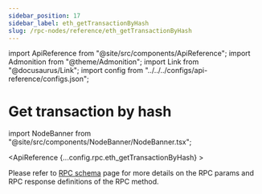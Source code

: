 ```yaml
---
sidebar_position: 17
sidebar_label: eth_getTransactionByHash
slug: /rpc-nodes/reference/eth_getTransactionByHash
---
```


import ApiReference from "@site/src/components/ApiReference";
import Admonition from "@theme/Admonition";
import Link from "@docusaurus/Link";
import config from "../../../configs/api-reference/configs.json";

# Get transaction by hash

import NodeBanner from "@site/src/components/NodeBanner/NodeBanner.tsx";

<NodeBanner />

<ApiReference {...config.rpc.eth_getTransactionByHash} >
<Admonition type="info" title="Note">

<p>
Please refer to <a href="/rpc-nodes/reference/evm-rpc-schema">RPC schema</a> page for more details on the RPC params and RPC response definitions of the RPC method. 
</p>
</Admonition>
</ApiReference>
